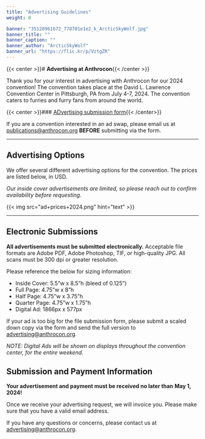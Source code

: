 ```yaml
---
title: "Advertising Guidelines"
weight: 0

banner: "35128961672_778701e1e2_k_ArcticSkyWolf.jpg"
banner_title: ""
banner_caption: ""
banner_author: "ArcticSkyWolf"
banner_url: "https://flic.kr/p/VztgZR"
---
```


{{< center >}}# **Advertising at Anthrocon**{{< /center >}}

Thank you for your interest in advertising with Anthrocon for our 2024 convention! The convention takes place at the David L. Lawrence Convention Center in Pittsburgh, PA from July 4-7, 2024. The convention caters to furries and furry fans from around the world.

{{< center >}}### [ADvertising submission form](https://forms.gle/9kZ8txa6L5smhH6e6){{< /center>}}

If you are a convention interested in an ad swap, please email us at [publications@anthrocon.org](mailto:publications@anthrocon.org?subject=Ad%20Swap%20Inquiry) **BEFORE** submitting via the form.

***

## **Advertising Options**

We offer several different advertising options for the convention. The prices are listed below, in USD.

*Our inside cover advertisements are limited, so please reach out to confirm availability before requesting.*

{{< img src="ad+prices+2024.png" hint="text" >}}

***

## **Electronic Submissions**

**All advertisements must be submitted electronically.** Acceptable file formats are Adobe PDF, Adobe Photoshop, TIF, or high-quality JPG. All scans must be 300 dpi or greater resolution.

Please reference the below for sizing information:

- Inside Cover: 5.5”w x 8.5”h (bleed of 0.125”)
- Full Page: 4.75”w x 8”h
- Half Page: 4.75”w x 3.75”h
- Quarter Page: 4.75”w x 1.75”h
- Digital Ad: 1866px x 577px

If your ad is too big for the file submission form, please submit a scaled down copy via the form and send the full version to [advertising@anthrocon.org](mailto:advertising@anthrocon.org?subject=Advertising%20File%20Submission).

*NOTE: Digital Ads will be shown on displays throughout the convention center, for the entire weekend.*

## **Submission and Payment Information**

**Your advertisement and payment must be received no later than** **May 1, 2024!**

Once we receive your advertising request, we will invoice you. Please make sure that you have a valid email address.

If you have any questions or concerns, please contact us at [advertising@anthrocon.org](mailto:advertising@anthrocon.org).
